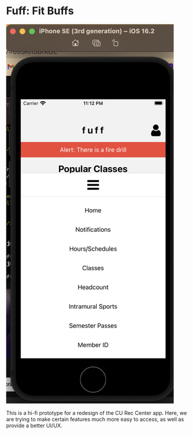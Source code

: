 # Fuff: Fit Buffs

![Fuff app demo](https://raw.githubusercontent.com/force10269/Fuff/main/images/demo.png)

This is a hi-fi prototype for a redesign of the CU Rec Center app. Here, we are trying to make certain features much more easy to access, as well as provide a better UI/UX.
